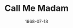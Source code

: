 ---
title: Call Me Madam
date: 1968-07-18
closing_date: 1968-07-27
layout: productions
playbill:
Theatre: Theatre Jacksonville
Venue: Little Theatre
cast:
- Mrs. Sally Adams: Pamela Garmon
- Congressman Wilkins: Bob Hilgenberg
- Henry Gibson: Ham Waddell
- Kenneth Gibson: Gary Varnadore
- Stella Phillips: Elise Hallowes
- Senator Brockbank: Ray Navorre
- Senator Gallagher: Herb Marks
- Cosmo Constantine: Edward Doe
- Pemberton Maxwell: Jack Masters
- Hugo Tantinnin: John Walker
- Sebastian Sebastian: Walter Hyams
- Princess Maria: Fay Griffin
- Lady in Waiting: Lois Navarre
- Champion: Dick Kerekes
- The Guy: Bob Conine
- Grand Duchess Sophie: Mary Coyle
- Grand Duke Otto: Bill McGhee
- Ensemble:
  - Betty Lou Burket
  - Diane Catherwood
  - Paulette Dietrich
  - Charles Dorman
  - Bruce Galloway
  - Mary Ruth Galloway
  - Bonnie Hiltabidle
  - Rea Jarchower
  - Jinny Kordek
  - Harriett Leathem
  - Jeanne Marie Lee
  - Shirley Lightbody
  - Carol Ann Lucas
  - Hal McIntyre
  - Harriet Miltenberg
  - Conrad Peterson
  - James Raney
  - Michael Ryan
  - Rike Wensing
crew:
- Director: Robert Knowles
- Choreographer: Bob Conine
- Set Design: Phil Fitzpatrick
- Musical Director: Rosalind McCall
- Stage Manager: Ron Griffis
- Assistant Stage Manager:
  - Fernando Velandia
  - Ham Waddell
- Costumes:
  - Nancy Fitzpatrick
  - Mary Coyle
- Properties:
  - Katy Raven
  - Judy DeSane
  - Gladys Dale
  - Esther Barnes
  - Mary Ellen Calhoun
- Lighting:
  - Bill Bacon
  - Frank Berman
- Follow Spot: Maria Alarcon
- Scenery:
  - Mary Ellen Calhoun
  - Katy Raven
  - Nancy Fitzpatrick
  - Suzanne Lanier
  - Suzie Knowles
  - Norma Patrick
  - Robin Knowles
- Running Crew:
  - Mary Ellen Calhoun
  - John Glass
  - David Whitfield
  - Loren Murray
  - Ham Waddell
  - Ted Hutton
  - Bob Larson
  - Bobby Jewett
  - Norma Patrick
  - Suzanne Lanier
- Publicity:
  - Lois Navarre
  - Cindy Waddell
  - Carol Lucas
orchestra:
- Piano: Rosalind McCall
- Organ: Scott McCall
- Percussion: Jack Mattison
external_links:
---